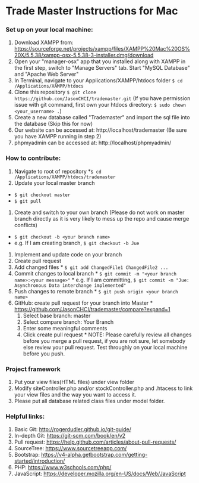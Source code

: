 # Trade Master Instructions for Mac

### Set up on your local machine:
1. Download XAMPP from: https://sourceforge.net/projects/xampp/files/XAMPP%20Mac%20OS%20X/5.5.38/xampp-osx-5.5.38-3-installer.dmg/download
1. Open your "manager-osx" app that you installed along with XAMPP in the first step, switch to "Manage Servers" tab. Start "MySQL Database" and "Apache Web Server"
1. In Terminal, navigate to your Applications/XAMPP/htdocs folder `$ cd /Applications/XAMPP/htdocs`
1. Clone this repository `$ git clone https://github.com/JasonCHCI/trademaster.git` (If you have permission issue with git command, first own your htdocs directory: `$ sudo chown <your_username> .`)
1. Create a new database called "Trademaster" and import the sql file into the database (Skip this for now)
1. Our website can be accessed at:  http://localhost/trademaster (Be sure you have XAMPP running in step 2)
1. phpmyadmin can be accessed at: http://localhost/phpmyadmin/

### How to contribute:
1. Navigate to root of repository 
*`$ cd /Applications/XAMPP/htdocs/trademaster`
1. Update your local master branch 
* `$ git checkout master`
* `$ git pull`
1. Create and switch to your own branch (Please do not work on master branch directly as it is very likely to mess up the repo and cause merge conflicts)
* `$ git checkout -b <your branch name>`
* e.g. If I am creating branch, `$ git checkout -b Jue`
1. Implement and update code on your branch
1. Create pull request
  1. Add changed files
	* `$ git add ChangedFile1 ChangedFile2 ...`
  1. Commit changes to local branch
	* `$ git commit -m "<your branch name>:<your message>"`
	* e.g. If I am committing, `$ git commit -m "Jue: Asynchronous Data interchange implemented"`
  1. Push changes to remote branch
	* `$ git push origin <your branch name>`
  1. GitHub: create pull request for your branch into Master
	* https://github.com/JasonCHCI/trademaster/compare?expand=1
      1. Select base branch: master
      1. Select compare branch: Your Branch
      1. Enter some meaningful comments
      1. Click create pull request
    * NOTE: Please carefully review all changes before you merge a pull request, if you are not sure, let somebody else review your pull request. Test throughly on your local machine before you push.

### Project framework
1. Put your view files(HTML files) under view folder
1. Modify siteController.php and/or stockController.php and .htacess to link your view files and the way you want to access it.
1. Please put all database related class files under model folder.

### Helpful links:
1. Basic Git: http://rogerdudler.github.io/git-guide/
1. In-depth Git: https://git-scm.com/book/en/v2
1. Pull request: https://help.github.com/articles/about-pull-requests/
1. SourceTree: https://www.sourcetreeapp.com/
1. Bootstrap: https://v4-alpha.getbootstrap.com/getting-started/introduction/
1. PHP: https://www.w3schools.com/php/
1. JavaScript: https://developer.mozilla.org/en-US/docs/Web/JavaScript
